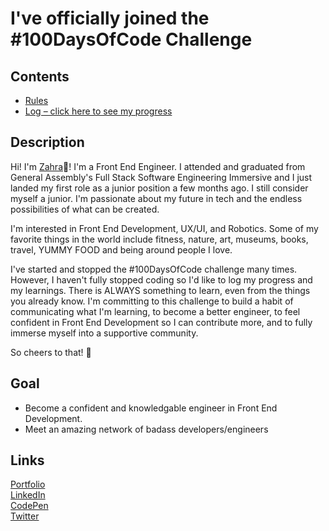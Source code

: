 # I've officially joined the #100DaysOfCode Challenge

## Contents
* [Rules](rules.md)
* [Log – click here to see my progress](log/)

## Description

Hi! I'm [Zahra](https://zahrakhadijha.com/):star_struck:! I'm a Front End Engineer. I attended and graduated from General Assembly's Full Stack Software Engineering Immersive and I just landed my first role as a junior position a few months ago. I still consider myself a junior. I'm passionate about my future in tech and the endless possibilities of what can be created. 

I'm interested in Front End Development, UX/UI, and Robotics. Some of my favorite things in the world include fitness, nature, art, museums, books, travel, YUMMY FOOD and being around people I love.

I've started and stopped the #100DaysOfCode challenge many times. However, I haven't fully stopped coding so I'd like to log my progress and my learnings. There is ALWAYS something to learn, even from the things you already know. I'm committing to this challenge to build a habit of communicating what I'm learning, to become a better engineer, to feel confident in Front End Development so I can contribute more, and to fully immerse myself into a supportive community. 


So cheers to that! :clinking_glasses:

## Goal

* Become a confident and knowledgable engineer in Front End Development.
* Meet an amazing network of badass developers/engineers

## Links

[Portfolio](https://zahrakhadijha.com/)<br>
[LinkedIn](https://www.linkedin.com/in/zahra-khan-01/) <br>
[CodePen](https://codepen.io/zahrakhadijha)<br>
[Twitter](https://twitter.com/zahrakhadijha)







